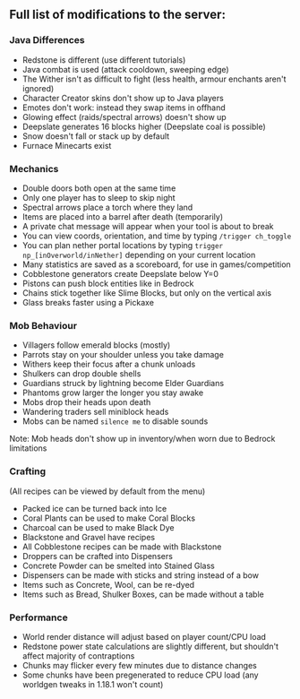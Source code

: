 ## Full list of modifications to the server:

### Java Differences
- Redstone is different (use different tutorials)
- Java combat is used (attack cooldown, sweeping edge)
- The Wither isn't as difficult to fight (less health, armour enchants aren't ignored)
- Character Creator skins don't show up to Java players
- Emotes don't work: instead they swap items in offhand
- Glowing effect (raids/spectral arrows) doesn't show up
- Deepslate generates 16 blocks higher (Deepslate coal is possible)
- Snow doesn't fall or stack up by default
- Furnace Minecarts exist

### Mechanics
- Double doors both open at the same time
- Only one player has to sleep to skip night
- Spectral arrows place a torch where they land
- Items are placed into a barrel after death (temporarily)
- A private chat message will appear when your tool is about to break
- You can view coords, orientation, and time by typing `/trigger ch_toggle`
- You can plan nether portal locations by typing `trigger np_[inOverworld/inNether]` depending on your current location
- Many statistics are saved as a scoreboard, for use in games/competition
- Cobblestone generators create Deepslate below Y=0
- Pistons can push block entities like in Bedrock
- Chains stick together like Slime Blocks, but only on the vertical axis
- Glass breaks faster using a Pickaxe

### Mob Behaviour
- Villagers follow emerald blocks (mostly)
- Parrots stay on your shoulder unless you take damage
- Withers keep their focus after a chunk unloads
- Shulkers can drop double shells
- Guardians struck by lightning become Elder Guardians
- Phantoms grow larger the longer you stay awake
- Mobs drop their heads upon death
- Wandering traders sell miniblock heads
- Mobs can be named `silence me` to disable sounds

Note: Mob heads don't show up in inventory/when worn due to Bedrock limitations


### Crafting
 (All recipes can be viewed by default from the menu)
- Packed ice can be turned back into Ice
- Coral Plants can be used to make Coral Blocks
- Charcoal can be used to make Black Dye
- Blackstone and Gravel have recipes
- All Cobblestone recipes can be made with Blackstone
- Droppers can be crafted into Dispensers
- Concrete Powder can be smelted into Stained Glass
- Dispensers can be made with sticks and string instead of a bow
- Items such as Concrete, Wool, can be re-dyed
- Items such as Bread, Shulker Boxes, can be made without a table

### Performance
- World render distance will adjust based on player count/CPU load
- Redstone power state calculations are slightly different, but shouldn't affect majority of contraptions
- Chunks may flicker every few minutes due to distance changes
- Some chunks have been pregenerated to reduce CPU load (any worldgen tweaks in 1.18.1 won't count)
